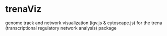 # trenaViz
genome track and network visualization (igv.js &amp; cytoscape.js) for the trena (transcriptional regulatory network analysis) package
